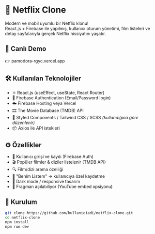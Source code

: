 # 🍿 Netflix Clone

Modern ve mobil uyumlu bir Netflix klonu!  
React.js + Firebase ile yapılmış, kullanıcı oturum yönetimi, film listeleri ve detay sayfalarıyla gerçek Netflix hissiyatını yaşatır.

## 🔗 Canlı Demo

👉 pamodora-rgyc.vercel.app



## 🛠️ Kullanılan Teknolojiler

- ⚛️ React.js (useEffect, useState, React Router)
- 🔐 Firebase Authentication (Email/Password login)
- ☁️ Firebase Hosting veya Vercel
- 🎞️ The Movie Database (TMDB) API
- 💅 Styled Components / Tailwind CSS / SCSS *(kullandığına göre düzenlenir)*
- 📦 Axios ile API istekleri

## ⚙️ Özellikler

- 👤 Kullanıcı girişi ve kaydı (Firebase Auth)
- 🎬 Popüler filmler & diziler listelenir (TMDB API)
- 🔍 Film/dizi arama özelliği
- 💖 "Benim Listem" → kullanıcıya özel kaydetme
- 🌙 Dark mode / responsive tasarım
- 🎥 Fragman açılabiliyor (YouTube embed opsiyonu)

## 🚀 Kurulum

```bash
git clone https://github.com/kullaniciadi/netflix-clone.git
cd netflix-clone
npm install
npm run dev
